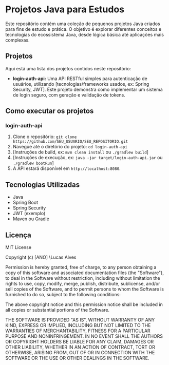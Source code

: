 # Projetos Java para Estudos

Este repositório contém uma coleção de pequenos projetos Java criados para fins de estudo e prática. O objetivo é explorar diferentes conceitos e tecnologias do ecossistema Java, desde lógica básica até aplicações mais complexas.

## Projetos

Aqui está uma lista dos projetos contidos neste repositório:

*   **login-auth-api:** Uma API RESTful simples para autenticação de usuários, utilizando [tecnologias/frameworks usados, ex: Spring Security, JWT]. Este projeto demonstra como implementar um sistema de login seguro, com geração e validação de tokens.

## Como executar os projetos

### login-auth-api

1.  Clone o repositório: `git clone https://github.com/SEU_USUARIO/SEU_REPOSITORIO.git`
2.  Navegue até o diretório do projeto: `cd login-auth-api`
3.  [Instruções de build, ex: `mvn clean install` ou `./gradlew build`]
4.  [Instruções de execução, ex: `java -jar target/login-auth-api.jar` ou `./gradlew bootRun`]
5.  A API estará disponível em `http://localhost:8080`.

## Tecnologias Utilizadas

*   Java
*   Spring Boot
*   Spring Security
*   JWT (exemplo)
*   Maven ou Gradle

## Licença

MIT License

Copyright (c) \[ANO] \Lucas Alves

Permission is hereby granted, free of charge, to any person obtaining a copy
of this software and associated documentation files (the "Software"), to deal
in the Software without restriction, including without limitation the rights
to use, copy, modify, merge, publish, distribute, sublicense, and/or sell
copies of the Software, and to permit persons to whom the Software is
furnished to do so, subject to the following conditions:

The above copyright notice and this permission notice shall be included in all
copies or substantial portions of the Software.

THE SOFTWARE IS PROVIDED "AS IS", WITHOUT WARRANTY OF ANY KIND, EXPRESS OR
IMPLIED, INCLUDING BUT NOT LIMITED TO THE WARRANTIES OF MERCHANTABILITY,
FITNESS FOR A PARTICULAR PURPOSE AND NONINFRINGEMENT. IN NO EVENT SHALL THE
AUTHORS OR COPYRIGHT HOLDERS BE LIABLE FOR ANY CLAIM, DAMAGES OR OTHER
LIABILITY, WHETHER IN AN ACTION OF CONTRACT, TORT OR OTHERWISE, ARISING FROM,
OUT OF OR IN CONNECTION WITH THE SOFTWARE OR THE USE OR OTHER DEALINGS IN
THE SOFTWARE.
